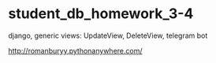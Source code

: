# student_db_homework_3-4
django, generic views: UpdateView, DeleteView, telegram bot


http://romanburyy.pythonanywhere.com/
